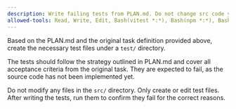 ```yaml
---
description: Write failing tests from PLAN.md. Do not change src code yet.
allowed-tools: Read, Write, Edit, Bash(vitest *:*), Bash(npm *:*), Bash(git diff *), Bash(git add *), Bash(git commit *), Bash(git status *)
---
```

Based on the PLAN.md and the original task definition provided above, create the necessary test files under a `test/` directory.

The tests should follow the strategy outlined in PLAN.md and cover all acceptance criteria from the original task. They are expected to fail, as the source code has not been implemented yet.

Do not modify any files in the `src/` directory. Only create or edit test files. After writing the tests, run them to confirm they fail for the correct reasons.